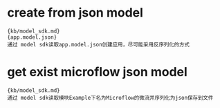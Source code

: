 # create from json model
```
{kb/model_sdk.md}
{app.model.json}
通过 model sdk读取app.model.json创建应用，尽可能采用反序列化的方式
```

# get exist microflow json model
```
{kb/model_sdk.md}
通过 model sdk读取模块Example下名为Microflow的微流并序列化为json保存到文件
```